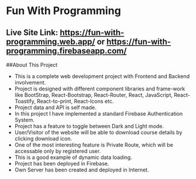 # Fun With Programming

## Live Site Link: https://fun-with-programming.web.app/ or https://fun-with-programming.firebaseapp.com/

##About This Project

* This is a complete web development project with Frontend and Backend involvement.
* Project is designed with different component libraries and frame-work like BootStrap, React-Bootstrap, React-Router, React, JavaScript, React-Toastify, React-to-print, React-Icons etc.
* Project data and API is self made.
* In this project I have implemented a standard Firebase Authentication System.
* Project has a feature to toggle between Dark and Light mode.
* User/Visitor of the website will be able to download course details by clicking download icon.
* One of the most interesting feature is Private Route, which will be accessable only by registered user.
* This is a good example of dynamic data loading.
* Project has been deployed in Firebase.
* Own Server has been created and deployed in Internet.
